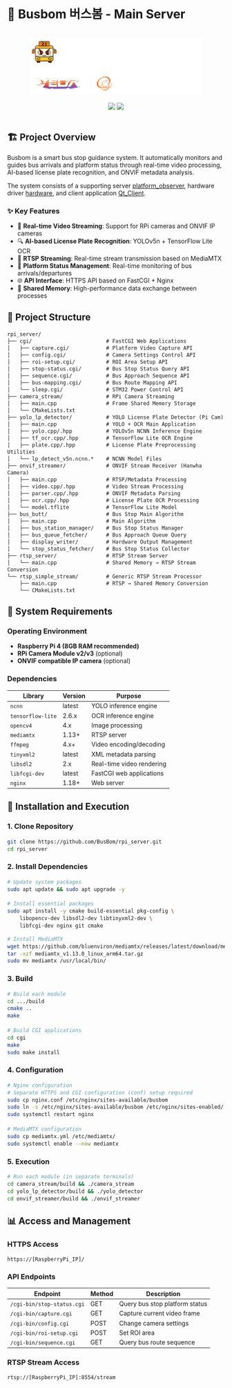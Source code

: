 # 🚌 Busbom 버스봄 - Main Server
<br/>

<div align="center">
  <img src="readme_src/background.png" alt="고양이" width="400px" />
</div>

<br/>
<div align="center">
  <img src="https://img.shields.io/badge/Platform-Raspberry%20Pi%204-red.svg">
  <img src="https://img.shields.io/badge/Language-C%2B%2B-blue.svg">
</div>

<br/>

## 🏗️ Project Overview

Busbom is a smart bus stop guidance system. It automatically monitors and guides bus arrivals and platform status through real-time video processing, AI-based license plate recognition, and ONVIF metadata analysis.

The system consists of a supporting server [platform_observer](https://github.com/BusBom/platform_observer), hardware driver [hardware](https://github.com/BusBom/platform_observer), and client application [Qt_Client](https://github.com/BusBom/Qt_client).

### ✨ Key Features

- 🎥 **Real-time Video Streaming**: Support for RPi cameras and ONVIF IP cameras
- 🔍 **AI-based License Plate Recognition**: YOLOv5n + TensorFlow Lite OCR
- 📡 **RTSP Streaming**: Real-time stream transmission based on MediaMTX
- 🚏 **Platform Status Management**: Real-time monitoring of bus arrivals/departures
- 🌐 **API Interface**: HTTPS API based on FastCGI + Nginx
- 💾 **Shared Memory**: High-performance data exchange between processes

## 📁 Project Structure

```
rpi_server/
├── cgi/                        # FastCGI Web Applications
│   ├── capture.cgi/            # Platform Video Capture API
│   ├── config.cgi/             # Camera Settings Control API
│   ├── roi-setup.cgi/          # ROI Area Setup API
│   ├── stop-status.cgi/        # Bus Stop Status Query API
│   ├── sequence.cgi/           # Bus Approach Sequence API
│   ├── bus-mapping.cgi/        # Bus Route Mapping API
│   └── sleep.cgi/              # STM32 Power Control API
├── camera_stream/              # RPi Camera Streaming
│   ├── main.cpp                # Frame Shared Memory Storage
│   └── CMakeLists.txt
├── yolo_lp_detector/           # YOLO License Plate Detector (Pi Cam)
│   ├── main.cpp                # YOLO + OCR Main Application
│   ├── yolo.cpp/.hpp           # YOLOv5n NCNN Inference Engine
│   ├── tf_ocr.cpp/.hpp         # TensorFlow Lite OCR Engine
│   ├── plate.cpp/.hpp          # License Plate Preprocessing Utilities
│   └── lp_detect_v5n.ncnn.*    # NCNN Model Files
├── onvif_streamer/             # ONVIF Stream Receiver (Hanwha Camera)
│   ├── main.cpp                # RTSP/Metadata Processing
│   ├── video.cpp/.hpp          # Video Stream Processing
│   ├── parser.cpp/.hpp         # ONVIF Metadata Parsing
│   ├── ocr.cpp/.hpp            # License Plate OCR Processing
│   └── model.tflite            # TensorFlow Lite Model
├── bus_butt/                   # Bus Stop Main Algorithm
│   ├── main.cpp                # Main Algorithm
│   ├── bus_station_manager/    # Bus Stop Status Manager
│   ├── bus_queue_fetcher/      # Bus Approach Queue Query
│   ├── display_writer/         # Hardware Output Management
│   └── stop_status_fetcher/    # Bus Stop Status Collector
├── rtsp_server/                # RTSP Stream Server
│   └── main.cpp                # Shared Memory → RTSP Stream Conversion
└── rtsp_simple_stream/         # Generic RTSP Stream Processor
    ├── main.cpp                # RTSP → Shared Memory Conversion
    └── CMakeLists.txt
```


## 🔧 System Requirements

### Operating Environment
- **Raspberry Pi 4 (8GB RAM recommended)**
- **RPi Camera Module v2/v3** (optional)
- **ONVIF compatible IP camera** (optional)

### Dependencies

| Library | Version | Purpose |
|---------|---------|---------|
| `ncnn` | latest | YOLO inference engine |
| `tensorflow-lite` | 2.6.x | OCR inference engine |
| `opencv4` | 4.x | Image processing |
| `mediamtx` | 1.13+ | RTSP server |
| `ffmpeg` | 4.x+ | Video encoding/decoding |
| `tinyxml2` | latest | XML metadata parsing |
| `libsdl2` | 2.x | Real-time video rendering |
| `libfcgi-dev` | latest | FastCGI web applications |
| `nginx` | 1.18+ | Web server |

## 🚀 Installation and Execution

### 1. Clone Repository
```bash
git clone https://github.com/BusBom/rpi_server.git
cd rpi_server
```

### 2. Install Dependencies
```bash
# Update system packages
sudo apt update && sudo apt upgrade -y

# Install essential packages
sudo apt install -y cmake build-essential pkg-config \
    libopencv-dev libsdl2-dev libtinyxml2-dev \
    libfcgi-dev nginx git cmake 
```
```bash
# Install MediaMTX
wget https://github.com/bluenviron/mediamtx/releases/latest/download/mediamtx_v1.13.0_linux_arm64.tar.gz
tar -xzf mediamtx_v1.13.0_linux_arm64.tar.gz
sudo mv mediamtx /usr/local/bin/
```

### 3. Build
```bash
# Build each module
cd .../build
cmake ..
make

# Build CGI applications
cd cgi
make
sudo make install
```

### 4. Configuration
```bash
# Nginx configuration
# Separate HTTPS and CGI configuration (conf) setup required
sudo cp nginx.conf /etc/nginx/sites-available/busbom
sudo ln -s /etc/nginx/sites-available/busbom /etc/nginx/sites-enabled/
sudo systemctl restart nginx

# MediaMTX configuration
sudo cp mediamtx.yml /etc/mediamtx/
sudo systemctl enable --now mediamtx
```

### 5. Execution
```bash
# Run each module (in separate terminals)
cd camera_stream/build && ./camera_stream
cd yolo_lp_detector/build && ./yolo_detector  
cd onvif_streamer/build && ./onvif_streamer
```

## 📊 Access and Management

### HTTPS Access
```
https://[RaspberryPi_IP]/
```

### API Endpoints

| Endpoint | Method | Description |
|----------|--------|-------------|
| `/cgi-bin/stop-status.cgi` | GET | Query bus stop platform status |
| `/cgi-bin/capture.cgi` | GET | Capture current video frame |
| `/cgi-bin/config.cgi` | POST | Change camera settings |
| `/cgi-bin/roi-setup.cgi` | POST | Set ROI area |
| `/cgi-bin/sequence.cgi` | GET | Query bus route sequence |

### RTSP Stream Access
```
rtsp://[RaspberryPi_IP]:8554/stream
```


